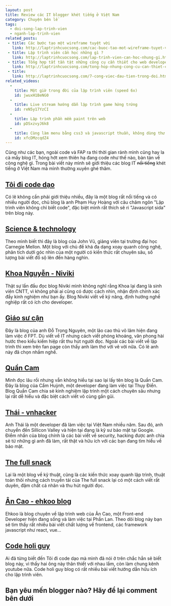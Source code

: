 ```yaml
---
layout: post
title: Review các IT blogger khét tiếng ở Việt Nam
category: Chuyện bên lề
tags:
  - doi-song-lap-trinh-vien
  - nganh-lap-trinh-vien
related_posts:
 - title: Các bước tạo một wireframe tuyệt vời
   link: http://laptrinhcuocsong.com/cac-buoc-tao-mot-wireframe-tuyet-voi.html
 - title: Lập trình viên cần học những gì ?
   link: http://laptrinhcuocsong.com/lap-trinh-vien-can-hoc-nhung-gi.html
 - title: Tổng hợp tất tần tật những công cụ cần thiết cho web developer
   link: http://laptrinhcuocsong.com/tong-hop-nhung-cong-cu-can-thiet-cho-web-developer.html
 - title:
   link: http://laptrinhcuocsong.com/7-cong-viec-dau-tien-trong-doi.html
related_videos:
  - 
    title: Một giờ trong đời của lập trình viên (speed 6x)
    id: jwuxH1BeNG0
  -
    title: Live stream hướng dẫn lập trình game hứng trứng
    id: reN5y17YzCI
  -
    title: Lập trình phần mềm paint trên web
    id: pDSxzvyJ6k8
  -
    title: Cùng làm menu bằng css3 và javascript thuần, không dùng thư viện
    id: xfcDMzcqdZ4
---
```


Cũng như các bạn, ngoài code và FAP ra thì thời gian rảnh mình cũng hay la cà mấy blog IT, hóng hớt xem thiên hạ đang code như thế nào, bàn tán về công nghệ gì. Trong bài viết này mình sẽ giới thiệu các blog IT ~~nổi tiếng~~ khét tiếng ở Việt Nam mà mình thường xuyên ghé thăm.

<h2><a href="https://toidicodedao.com/" target="_blank">Tôi đi code dạo</a></h2>

Có lẽ không cần phải giới thiệu nhiều, đây là một blog rất nổi tiếng và có nhiều người đọc, chủ blog là anh Phạm Huy Hoàng với câu châm ngôn "Lập trình viên không chỉ biết code", đặc biệt mình rất thích sê ri "Javascript sida" trên blog này.

<h2><a href="http://science-technology.vn" target="_blank">Science & technology</a></h2>

Theo mình biết thì đây là blog của John Vũ, giảng viên tại trường đại học Carnegie Mellon. Một blog với chủ đề khá đa dạng xoay quanh công nghệ, phân tích dưới góc nhìn của một người có kiến thức rất chuyên sâu, số lượng bài viết đồ sộ lên đến hàng nghìn.

<h2><a href="https://niviki.com/" target="_blank">Khoa Nguyễn - Niviki</a></h2>

Thật sự lần đầu đọc blog Niviki mình không nghĩ rằng Khoa lại đang là sinh viên CNTT, vì không phải ai cũng có được cách nhìn, nhận định chính xác đầy kinh nghiệm như bạn ấy. Blog Niviki viết về kỹ năng, định hướng nghề nghiệp rất có ích cho developer.

<h2><a href="http://www.giaosucan.com/" target="_blank">Giáo sư cận</a></h2>

Đây là blog của anh Đỗ Trọng Nguyên, một lão cao thủ võ lâm hiện đang làm việc ở FPT. Dù viết về IT nhưng cách viết phóng khoáng, văn phong hài hước theo kiểu kiếm hiệp rất thu hút người đọc. Ngoài các bài viết về lập trình thì xem trên fan page còn thấy anh làm thơ với vẽ vời nữa. Có lẽ anh này đã chọn nhầm nghề.

<h2><a href="https://quan-cam.com/" target="_blank">Quần Cam</a></h2>

Mình đọc lâu rồi nhưng vẫn không hiểu tại sao lại lấy tên blog là Quần Cam. Đây là blog của Cẩm Huỳnh, một developer đang làm việc tại Thụy Điển. Blog Quần Cam chia sẻ kinh nghiệm lập trình một cách chuyên sâu nhưng lại rất dễ hiểu và đặc biệt cách viết vô cùng gần gũi.

<h2><a href="https://vnhacker.blogspot.com/" target="_blank">Thái - vnhacker</a></h2>

Anh Thái là một developer đã làm việc tại Việt Nam nhiều năm. Sau đó, anh chuyển đến Sillicon Valley và hiện tại đang là kỹ sư bảo mật tại Google. Điểm nhấn của blog chính là các bài viết về security, hacking được anh chia sẻ từ những gì anh đã làm, rất thật và hữu ích với các bạn đang tìm hiểu về bảo mật.

<h2><a href="https://thefullsnack.com/" target="_blank">The full snack</a></h2>

Lại là một blog về kỹ thuật, cũng là các kiến thức xoay quanh lập trình, thuật toán thôi nhưng cách truyền tải của The full snack lại có một cách viết rất duyên, đậm chất cá nhân và thu hút người đọc.

<h2><a href="https://ehkoo.com/" target="_blank">Ân Cao - ehkoo blog</a></h2>

Ehkoo là blog chuyên về lập trình web của Ân Cao, một Front-end Developer hiện đang sống và làm việc tại Phần Lan. Theo dõi blog này bạn sẽ tìm thấy rất nhiều bài viết chất lượng về frontend, các framework javascript như react, vue...

<h2><a href="https://codeaholicguy.com/" target="_blank">Code holi guy</a></h2>

Ai đã từng biết đến Tôi đi code dạo mà mình đã nói ở trên chắc hẳn sẽ biết blog này, vì thấy hai ông này thân thiết với nhau lắm, còn làm chung kênh youtube nữa. Code holi guy blog có rất nhiều bài viết hướng dẫn hữu ích cho lập trình viên.

## Bạn yêu mến blogger nào? Hãy để lại comment bên dưới
